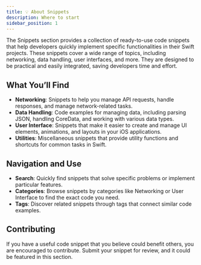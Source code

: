 ```yaml
---
title: 💡 About Snippets
description: Where to start
sidebar_position: 1
---
```


The Snippets section provides a collection of ready-to-use code snippets that help developers quickly implement specific functionalities in their Swift projects. These snippets cover a wide range of topics, including networking, data handling, user interfaces, and more. They are designed to be practical and easily integrated, saving developers time and effort.

## What You’ll Find

- **Networking**: Snippets to help you manage API requests, handle responses, and manage network-related tasks.
- **Data Handling**: Code examples for managing data, including parsing JSON, handling CoreData, and working with various data types.
- **User Interface**: Snippets that make it easier to create and manage UI elements, animations, and layouts in your iOS applications.
- **Utilities**: Miscellaneous snippets that provide utility functions and shortcuts for common tasks in Swift.

## Navigation and Use

- **Search**: Quickly find snippets that solve specific problems or implement particular features.
- **Categories**: Browse snippets by categories like Networking or User Interface to find the exact code you need.
- **Tags**: Discover related snippets through tags that connect similar code examples.

## Contributing

If you have a useful code snippet that you believe could benefit others, you are encouraged to contribute. Submit your snippet for review, and it could be featured in this section.
